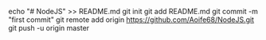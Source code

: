 echo "# NodeJS" >> README.md
git init
git add README.md
git commit -m "first commit"
git remote add origin https://github.com/Aoife68/NodeJS.git
git push -u origin master
